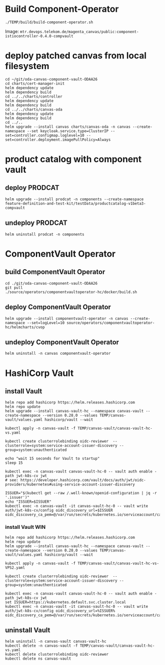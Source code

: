 # Build Component-Operator

```
./TEMP/build/build-component-operator.sh
```

Image: `mtr.devops.telekom.de/magenta_canvas/public:component-istiocontroller-0.4.0-compvault`

# deploy patched canvas from local filesystem 

```
cd ~/git/oda-canvas-component-vault-ODAA26
cd charts/cert-manager-init
helm dependency update
helm dependency build
cd ../../charts/controller
helm dependency update
helm dependency build
cd ../../charts/canvas-oda
helm dependency update
helm dependency build
cd ../..
helm upgrade --install canvas charts/canvas-oda -n canvas --create-namespace --set keycloak.service.type=ClusterIP --set=controller.configmap.loglevel=10 --set=controller.deployment.imagePullPolicy=Always
```

# product catalog with component vault

## deploy PRODCAT

```
helm upgrade --install prodcat -n components --create-namespace feature-definition-and-test-kit/testData/productcatalog-v1beta3-compvault
```

## undeploy PRODCAT

```
helm uninstall prodcat -n components 
```

# ComponentVault Operator

## build ComponentVault Operator

```
cd ./git/oda-canvas-component-vault-ODAA26
git pull
./source/operators/componentvaultoperator-hc/docker/build.sh
```

## deploy ComponentVault Operator

```
helm upgrade --install componentvault-operator -n canvas --create-namespace --set=logLevel=10 source/operators/componentvaultoperator-hc/helmcharts/cvop
```


## undeploy ComponentVault Operator

```
helm uninstall -n canvas componentvault-operator
```

# HashiCorp Vault

## install Vault

```
helm repo add hashicorp https://helm.releases.hashicorp.com
helm repo update
helm upgrade --install canvas-vault-hc --namespace canvas-vault --create-namespace --version 0.28.0 --values TEMP/canvas-vault/values.yaml hashicorp/vault --wait 

kubectl apply -n canvas-vault -f TEMP/canvas-vault/canvas-vault-hc-vs.yaml

kubectl create clusterrolebinding oidc-reviewer  --clusterrole=system:service-account-issuer-discovery --group=system:unauthenticated

echo "wait 15 seconds for Vault to startup"
sleep 15

kubectl exec -n canvas-vault canvas-vault-hc-0 -- vault auth enable -path jwt-k8s-cv jwt
# see: https://developer.hashicorp.com/vault/docs/auth/jwt/oidc-providers/kubernetes#using-service-account-issuer-discovery

ISSUER="$(kubectl get --raw /.well-known/openid-configuration | jq -r '.issuer')"
echo "ISSUER=$ISSUER"
kubectl exec -n canvas-vault -it canvas-vault-hc-0 -- vault write auth/jwt-k8s-cv/config oidc_discovery_url=$ISSUER oidc_discovery_ca_pem=@/var/run/secrets/kubernetes.io/serviceaccount/ca.crt
```


### install Vault WIN

```
helm repo add hashicorp https://helm.releases.hashicorp.com
helm repo update
helm upgrade --install canvas-vault-hc --namespace canvas-vault --create-namespace --version 0.28.0 --values TEMP/canvas-vault/values.yaml hashicorp/vault --wait 

kubectl apply -n canvas-vault -f TEMP/canvas-vault/canvas-vault-hc-vs-VPS2.yaml

kubectl create clusterrolebinding oidc-reviewer  --clusterrole=system:service-account-issuer-discovery --group=system:unauthenticated

kubectl exec -n canvas-vault canvas-vault-hc-0 -- vault auth enable -path jwt-k8s-cv jwt
set ISSUER=https://kubernetes.default.svc.cluster.local
kubectl exec -n canvas-vault -it canvas-vault-hc-0 -- vault write auth/jwt-k8s-cv/config oidc_discovery_url=%ISSUER% oidc_discovery_ca_pem=@/var/run/secrets/kubernetes.io/serviceaccount/ca.crt
```

## uninstall Vault

```
helm uninstall -n canvas-vault canvas-vault-hc
kubectl delete -n canvas-vault -f TEMP/canvas-vault/canvas-vault-hc-vs.yaml
kubectl delete clusterrolebinding oidc-reviewer  
kubectl delete ns canvas-vault
```
